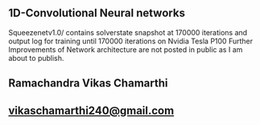 1D-Convolutional Neural networks
--------------------------------

Squeezenetv1.0/ contains solverstate snapshot at 170000 iterations and output log for training until 170000 iterations on Nvidia Tesla P100
Further Improvements of Network architecture are not posted in public as I am about to publish.


Ramachandra Vikas Chamarthi
---------------------------
vikaschamarthi240@gmail.com
---------------------------
